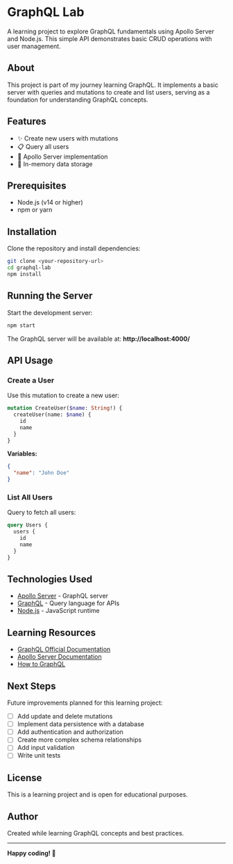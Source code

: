 # GraphQL Lab

A learning project to explore GraphQL fundamentals using Apollo Server and Node.js. This simple API demonstrates basic CRUD operations with user management.

## About

This project is part of my journey learning GraphQL. It implements a basic server with queries and mutations to create and list users, serving as a foundation for understanding GraphQL concepts.

## Features

- ✨ Create new users with mutations
- 📋 Query all users
- 🚀 Apollo Server implementation
- 💾 In-memory data storage

## Prerequisites

- Node.js (v14 or higher)
- npm or yarn

## Installation

Clone the repository and install dependencies:

```bash
git clone <your-repository-url>
cd graphql-lab
npm install
```

## Running the Server

Start the development server:

```bash
npm start
```

The GraphQL server will be available at: **http://localhost:4000/**

## API Usage

### Create a User

Use this mutation to create a new user:

```graphql
mutation CreateUser($name: String!) {
  createUser(name: $name) {
    id
    name
  }
}
```

**Variables:**
```json
{
  "name": "John Doe"
}
```

### List All Users

Query to fetch all users:

```graphql
query Users {
  users {
    id
    name
  }
}
```

## Technologies Used

- [Apollo Server](https://www.apollographql.com/docs/apollo-server/) - GraphQL server
- [GraphQL](https://graphql.org/) - Query language for APIs
- [Node.js](https://nodejs.org/) - JavaScript runtime

## Learning Resources

- [GraphQL Official Documentation](https://graphql.org/learn/)
- [Apollo Server Documentation](https://www.apollographql.com/docs/apollo-server/)
- [How to GraphQL](https://www.howtographql.com/)

## Next Steps

Future improvements planned for this learning project:

- [ ] Add update and delete mutations
- [ ] Implement data persistence with a database
- [ ] Add authentication and authorization
- [ ] Create more complex schema relationships
- [ ] Add input validation
- [ ] Write unit tests

## License

This is a learning project and is open for educational purposes.

## Author

Created while learning GraphQL concepts and best practices.

---

**Happy coding! 🚀**